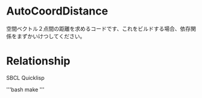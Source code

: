 # AutoCoordDistance
空間ベクトル２点間の距離を求めるコードです、これをビルドする場合、依存関係をまずかいけつしてください。

# Relationship
SBCL
Quicklisp

'''bash
make 
'''
